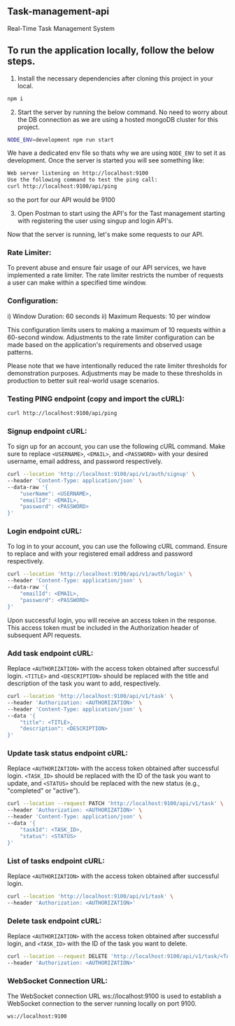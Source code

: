 ## Task-management-api
Real-Time Task Management System

## To run the application locally, follow the below steps.

1. Install the necessary dependencies after cloning this project in your local.

```bash
npm i
```

2. Start the server by running the below command. No need to worry about the DB connection as we are using a hosted mongoDB cluster for this project. 

```bash
NODE_ENV=development npm run start
```

We have a dedicated env file so thats why we are using `NODE_ENV` to set it as development.
Once the server is started you will see something like:
```bash
Web server listening on http://localhost:9100
Use the following command to test the ping call:
curl http://localhost:9100/api/ping
```
so the port for our API would be 9100

3. Open Postman to start using the API's for the Tast management starting with registering the user using singup and login API's.

Now that the server is running, let's make some requests to our API.

### Rate Limiter:
To prevent abuse and ensure fair usage of our API services, we have implemented a rate limiter. The rate limiter restricts the number of requests a user can make within a specified time window.
### Configuration:
i) Window Duration: 60 seconds
ii) Maximum Requests: 10 per window

This configuration limits users to making a maximum of 10 requests within a 60-second window. Adjustments to the rate limiter configuration can be made based on the application's requirements and observed usage patterns.

Please note that we have intentionally reduced the rate limiter thresholds for demonstration purposes. Adjustments may be made to these thresholds in production to better suit real-world usage scenarios.


### Testing PING endpoint (copy and import the cURL):
```bash
curl http://localhost:9100/api/ping
```

### Signup endpoint cURL:
To sign up for an account, you can use the following cURL command. Make sure to replace `<USERNAME>`, `<EMAIL>`, and `<PASSWORD>` with your desired username, email address, and password respectively.
```bash
curl --location 'http://localhost:9100/api/v1/auth/signup' \
--header 'Content-Type: application/json' \
--data-raw '{
    "userName": <USERNAME>,
    "emailId": <EMAIL>,
    "password": <PASSWORD>
}'
```

### Login endpoint cURL:
To log in to your account, you can use the following cURL command. Ensure to replace <EMAIL> and <PASSWORD> with your registered email address and password respectively.
```bash
curl --location 'http://localhost:9100/api/v1/auth/login' \
--header 'Content-Type: application/json' \
--data-raw '{
    "emailId": <EMAIL>,
    "password": <PASSWORD>
}'
```

Upon successful login, you will receive an access token in the response. This access token must be included in the Authorization header of subsequent API requests.

### Add task endpoint cURL:
Replace `<AUTHORIZATION>` with the access token obtained after successful login. `<TITLE>` and `<DESCRIPTION>` should be replaced with the title and description of the task you want to add, respectively.
```bash
curl --location 'http://localhost:9100/api/v1/task' \
--header 'Authorization: <AUTHORIZATION>' \
--header 'Content-Type: application/json' \
--data '{
    "title": <TITLE>,
    "description": <DESCRIPTION>
}'
```

### Update task status endpoint cURL:
Replace `<AUTHORIZATION>` with the access token obtained after successful login. `<TASK_ID>` should be replaced with the ID of the task you want to update, and `<STATUS>` should be replaced with the new status (e.g., "completed" or "active").
```bash
curl --location --request PATCH 'http://localhost:9100/api/v1/task' \
--header 'Authorization: <AUTHORIZATION>' \
--header 'Content-Type: application/json' \
--data '{
    "taskId": <TASK_ID>,
    "status": <STATUS>
}'
```

### List of tasks endpoint cURL:
Replace `<AUTHORIZATION>` with the access token obtained after successful login.
```bash
curl --location 'http://localhost:9100/api/v1/task' \
--header 'Authorization: <AUTHORIZATION>'
```

### Delete task endpoint cURL:
Replace `<AUTHORIZATION>` with the access token obtained after successful login, and `<TASK_ID>` with the ID of the task you want to delete.
```bash
curl --location --request DELETE 'http://localhost:9100/api/v1/task/<TASK_ID>' \
--header 'Authorization: <AUTHORIZATION>'
```

### WebSocket Connection URL:
The WebSocket connection URL ws://localhost:9100 is used to establish a WebSocket connection to the server running locally on port 9100.
```bash
ws://localhost:9100
```